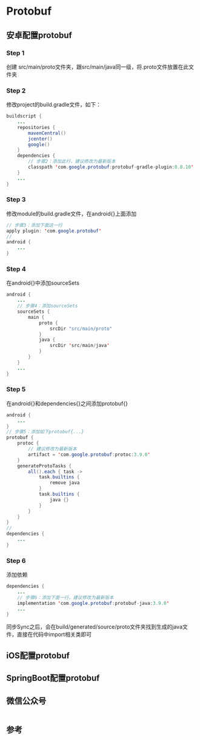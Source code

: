 # Protobuf

## 安卓配置protobuf

### Step 1

创建 src/main/proto文件夹，跟src/main/java同一级，将.proto文件放置在此文件夹

### Step 2

修改project的build.gradle文件，如下：

```java
buildscript {
    ...
    repositories {
        mavenCentral()
        jcenter()
        google()
    }
    dependencies {
        // 步骤2：添加此行，建议修改为最新版本
        classpath 'com.google.protobuf:protobuf-gradle-plugin:0.8.10'
    }
    ...
}
```

### Step 3

修改module的build.gradle文件，在android{}上面添加

```java
// 步骤3：添加下面这一行
apply plugin: 'com.google.protobuf'
//
android {
    ...
}
```

### Step 4

在android{}中添加sourceSets

```java
android {
    ...
    // 步骤4：添加sourceSets
    sourceSets {
        main {
            proto {
                srcDir "src/main/proto"
            }
            java {
                srcDir 'src/main/java'
            }
        }
    }
    ...
}
```

### Step 5

在android{}和dependencies{}之间添加protobuf{}

```java
android {
    ...
}
// 步骤5：添加如下protobuf{...}
protobuf {
    protoc {
        // 建议修改为最新版本
        artifact = 'com.google.protobuf:protoc:3.9.0'
    }
    generateProtoTasks {
        all().each { task ->
            task.builtins {
                remove java
            }
            task.builtins {
                java {}
            }
        }
    }
}
//
dependencies {
    ...
}
```

### Step 6

添加依赖

```java
dependencies {
    ...
    // 步骤6：添加下面一行，建议修改为最新版本
    implementation 'com.google.protobuf:protobuf-java:3.9.0'
    ...
}
```

同步Sync之后，会在build/generated/source/proto文件夹找到生成的java文件，直接在代码中import相关类即可

## iOS配置protobuf

## SpringBoot配置protobuf

## 微信公众号

<img :src="$withBase('/image/qrcode_xiaperio_430.jpg')" style="width:250px;"/>

## 参考
